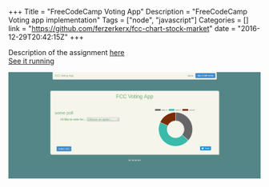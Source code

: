 +++
Title = "FreeCodeCamp Voting App"
Description = "FreeCodeCamp Voting app implementation"
Tags = ["node", "javascript"]
Categories = []
link = "https://github.com/ferzerkerx/fcc-chart-stock-market"
date = "2016-12-29T20:42:15Z"
+++


Description of the assignment <a href="https://www.freecodecamp.com/challenges/build-a-voting-app" target="_blank">here</a>
<br/>
<a href="https://sleepy-ridge-64285.herokuapp.com/" target="_blank">See it running</a>

<img src="https://github.com/ferzerkerx/fcc-voting-app/raw/master/fcc-voting-app.png" class="project-img img-responsive"/>